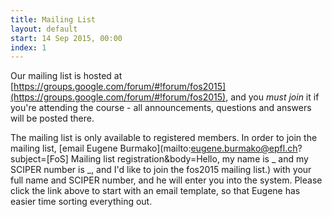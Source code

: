 ```yaml
---
title: Mailing List
layout: default
start: 14 Sep 2015, 00:00
index: 1
---
```


Our mailing list is hosted at [https://groups.google.com/forum/#!forum/fos2015](https://groups.google.com/forum/#!forum/fos2015),
and you *must join* it if you're attending the course - all announcements, questions and answers
will be posted there.

The mailing list is only available to registered members. In order to join the mailing list,
[email Eugene Burmako](mailto:eugene.burmako@epfl.ch?subject=[FoS] Mailing list registration&body=Hello, my name is _ and my SCIPER number is _, and I'd like to join the fos2015 mailing list.)
with your full name and SCIPER number, and he will enter you into the system. Please click the link above to start with an email template, so that Eugene has easier time sorting everything out.